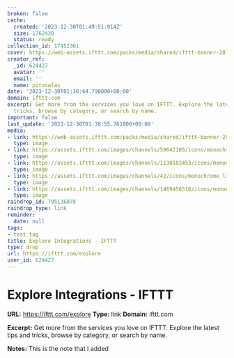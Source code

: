 ```yaml
---
broken: false
cache:
  created: '2023-12-30T01:49:51.914Z'
  size: 1762430
  status: ready
collection_id: 17452361
cover: https://web-assets.ifttt.com/packs/media/shared/ifttt-banner-287889aa7d44e76a8d08.png
creator_ref:
  _id: 624427
  avatar: ''
  email: ''
  name: pitosalas
date: '2023-12-30T01:38:44.790000+00:00'
domain: ifttt.com
excerpt: Get more from the services you love on IFTTT. Explore the latest tips and
  tricks, browse by category, or search by name.
important: false
last_update: '2023-12-30T01:38:55.761000+00:00'
media:
- link: https://web-assets.ifttt.com/packs/media/shared/ifttt-banner-287889aa7d44e76a8d08.png
  type: image
- link: https://assets.ifttt.com/images/channels/59642185/icons/monochrome_large.png
  type: image
- link: https://assets.ifttt.com/images/channels/1130582453/icons/monochrome_large.png
  type: image
- link: https://assets.ifttt.com/images/channels/42/icons/monochrome_large.png
  type: image
- link: https://assets.ifttt.com/images/channels/1469456516/icons/monochrome_large.png
  type: image
raindrop_id: 705136878
raindrop_type: link
reminder:
  date: null
tags:
- test tag
title: Explore Integrations - IFTTT
type: drop
url: https://ifttt.com/explore
user_id: 624427
---
```


# Explore Integrations - IFTTT

**URL:** https://ifttt.com/explore
**Type:** link
**Domain:** ifttt.com

**Excerpt:** Get more from the services you love on IFTTT. Explore the latest tips and tricks, browse by category, or search by name.

**Notes:**
This is the note that I added

